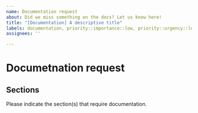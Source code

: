 ```yaml
---
name: Documentation request
about: Did we miss something on the docs? Let us know here!
title: "[Documentation] A descriptive title"
labels: documentation, priority::importance::low, priority::urgency::low, work::disorder
assignees: ''

---
```


Documetnation request
===============
<!-- 
Ensure you change the labels to provide a correct priority and work level.
-->

Sections
--------
Please indicate the section(s) that require documentation.
